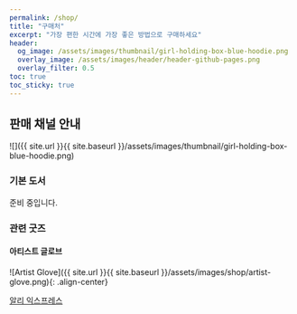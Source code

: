 ```yaml
---
permalink: /shop/
title: "구매처"
excerpt: "가장 편한 시간에 가장 좋은 방법으로 구매하세요"
header:
  og_image: /assets/images/thumbnail/girl-holding-box-blue-hoodie.png
  overlay_image: /assets/images/header/header-github-pages.png
  overlay_filter: 0.5
toc: true
toc_sticky: true
---
```

## 판매 채널 안내

![]({{ site.url }}{{ site.baseurl }}/assets/images/thumbnail/girl-holding-box-blue-hoodie.png)

### 기본 도서

준비 중입니다.

<!-- 

![Book]({{ site.url }}{{ site.baseurl }}/assets/images/shop/procreate (1024 x 1024).png){: .align-center}

<a href="https://smartstore.naver.com/zzom/products/11203326459" target="_blank" class="btn btn--info btn--small link-shop">네이버 스마트스토어</a>
<a href="https://store.kakao.com/zzom/products/459598383" target="_blank" class="btn btn--info btn--small link-shop">카카오 톡딜</a>
<a href="https://link.coupang.com/a/ccyIvE" target="_blank" class="btn btn--info btn--small link-shop">쿠팡 파트너스</a>
<a href="https://service.toss.im/shopping/p/22046505" target="_blank" class="btn btn--info btn--small link-shop">토스 쇼핑</a>
<a href="https://posty.pe/2xv14u" target="_blank" class="btn btn--info btn--small link-shop">포스타입</a>
<a href="https://product.kyobobook.co.kr/detail/S000214869913" target="_blank" class="btn btn--info btn--small link-shop">교보문고</a>
<a href="https://www.aladin.co.kr/shop/wproduct.aspx?ItemId=353471467" target="_blank" class="btn btn--info btn--small link-shop">알라딘</a>
<a href="https://www.yes24.com/Product/Goods/139938349" target="_blank" class="btn btn--info btn--small link-shop">Yes24</a>

-->

### 관련 굿즈

#### 아티스트 글로브

![Artist Glove]({{ site.url }}{{ site.baseurl }}/assets/images/shop/artist-glove.png){: .align-center}

<a href="https://s.click.aliexpress.com/e/_DDsKwNN" target="_blank" class="btn btn--info btn--small">알리 익스프레스</a>
